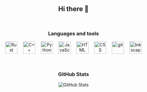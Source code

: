 <h2 align="center">Hi there 👋</h2>

<!--
**jonatcln/jonatcln** is a ✨ _special_ ✨ repository because its `README.md` (this file) appears on your GitHub profile.

Here are some ideas to get you started:

- 🔭 I’m currently working on ...
- 🌱 I’m currently learning ...
- 👯 I’m looking to collaborate on ...
- 🤔 I’m looking for help with ...
- 💬 Ask me about ...
- 📫 How to reach me: ...
- 😄 Pronouns: ...
- ⚡ Fun fact: ...
-->

<br>

<h3 align="center">Languages and tools</h3>

<p align="center">
<img src="https://cdn.jsdelivr.net/gh/devicons/devicon/icons/rust/rust-plain.svg" title="Rust" width="40" height="40" />
&emsp;<img src="https://cdn.jsdelivr.net/gh/devicons/devicon/icons/cplusplus/cplusplus-original.svg" title="C++" width="40" height="40" />
&emsp;<img src="https://cdn.jsdelivr.net/gh/devicons/devicon/icons/python/python-original.svg" title="Python" width="40" height="40" />
&emsp;<img src="https://cdn.jsdelivr.net/gh/devicons/devicon/icons/javascript/javascript-original.svg" title="JavaScript" width="40" height="40" />
&emsp;<img src="https://cdn.jsdelivr.net/gh/devicons/devicon/icons/html5/html5-original.svg" title="HTML" width="40" height="40" />
&emsp;<img src="https://cdn.jsdelivr.net/gh/devicons/devicon/icons/css3/css3-original.svg" title="CSS" width="40" height="40" />
&emsp;<img src="https://cdn.jsdelivr.net/gh/devicons/devicon/icons/git/git-original.svg" title="git" width="40" height="40" />
&emsp;<img src="https://cdn.jsdelivr.net/gh/devicons/devicon/icons/inkscape/inkscape-original.svg" title="Inkscape" width="40" height="40" />
</p>

<br>

<h3 align="center">GitHub Stats</h3>

<p align="center">
<img src="https://github-readme-stats.vercel.app/api?username=jonatcln&count_private=true&show_icons=true&title_color=00a0ff&text_color=fff&icon_color=00a0ff&bg_color=0d1117&border_color=fff&custom_title=GitHub+Stats" alt="GitHub Stats">
</p>

